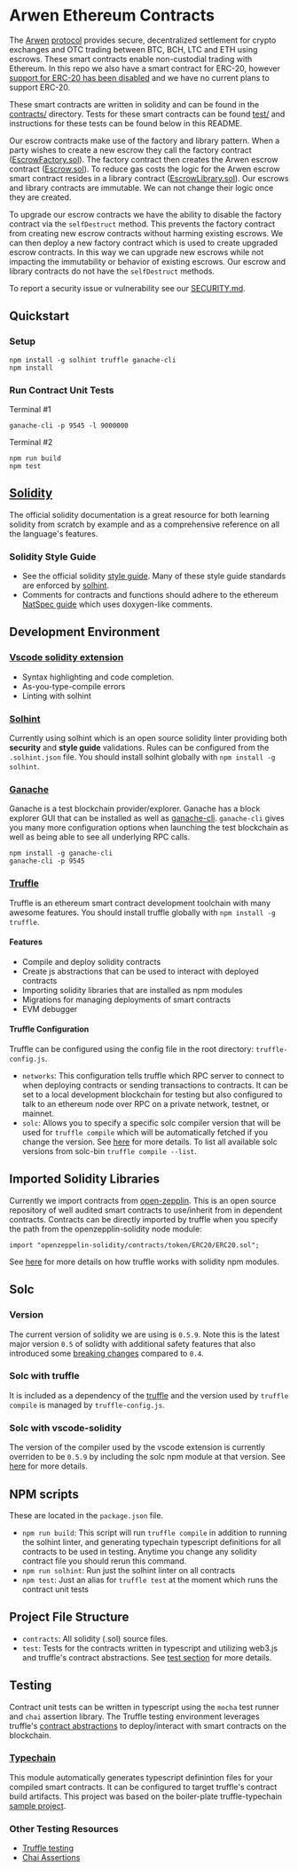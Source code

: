 # Arwen Ethereum Contracts

The [Arwen](https://arwen.io/) [protocol](https://arwen.io/whitepaper.pdf) provides secure, decentralized settlement for crypto exchanges and OTC trading between BTC, BCH, LTC and ETH using escrows. These smart contracts enable non-custodial trading with Ethereum. In this repo we also have a smart contract for ERC-20, however [support for ERC-20 has been disabled](https://github.com/cwcrypto/cwc-eth-contracts/commit/7efbabcaee6e75d73f0039c9ea7a06ebad7d262a#diff-7ccd12707c298ee4b06ba765a26034c1) and we have no current plans to support ERC-20.

These smart contracts are written in solidity and can be found in the [contracts/](contracts/) directory. Tests for these smart contracts can be found [test/](test/) and instructions for these tests can be found below in this README.

Our escrow contracts make use of the factory and library pattern. When a party wishes to create a new escrow they call the factory contract ([EscrowFactory.sol](contracts/EscrowFactory.sol)). The factory contract then creates the Arwen escrow contract ([Escrow.sol](contracts/Escrow.sol)). To reduce gas costs the logic for the Arwen escrow smart contract resides in a library contract ([EscrowLibrary.sol](contracts/EscrowLibrary.sol)). Our escrows and library contracts are immutable. We can not change their logic once they are created.

To upgrade our escrow contracts we have the ability to disable the factory contract via the `selfDestruct` method. This prevents the factory contract from creating new escrow contracts without harming existing escrows. We can then deploy a new factory contract which is used to create upgraded escrow contracts. In this way we can upgrade new escrows while not impacting the immutability or behavior of existing escrows. Our escrow and library contracts do not have the `selfDestruct` methods.

To report a security issue or vulnerability see our [SECURITY.md](SECURITY.md).

##

## Quickstart

### Setup

```
npm install -g solhint truffle ganache-cli
npm install
```

### Run Contract Unit Tests

Terminal #1
```
ganache-cli -p 9545 -l 9000000
```

Terminal #2
```
npm run build
npm test
```

## [Solidity](https://solidity.readthedocs.io/en/develop/index.html)

The official solidity documentation is a great resource for both learning solidity from scratch by example and as a comprehensive reference on all the language's features.

### Solidity Style Guide

- See the official solidity [style guide](https://solidity.readthedocs.io/en/develop/style-guide.html#style-guide). Many of these style guide standards are enforced by [solhint](#solhint).
- Comments for contracts and functions should adhere to the ethereum [NatSpec guide](https://solidity.readthedocs.io/en/develop/style-guide.html#natspec) which uses doxygen-like comments.

## Development Environment

### [Vscode solidity extension](https://github.com/juanfranblanco/vscode-solidity)

- Syntax highlighting and code completion.
- As-you-type-compile errors
- Linting with solhint

### [Solhint](https://github.com/protofire/solhint)

Currently using solhint which is an open source solidity linter providing both **security** and **style guide** validations. Rules can be configured from the `.solhint.json` file. You should install solhint globally with `npm install -g solhint`.


### [Ganache](https://truffleframework.com/docs/ganache/quickstart)

Ganache is a test blockchain provider/explorer. Ganache has a block explorer GUI that can be installed as well as [ganache-cli](https://github.com/trufflesuite/ganache-cli/blob/master/README.md). `ganache-cli` gives you many more configuration options when launching the test blockchain as well as being able to see all underlying RPC calls.

```
npm install -g ganache-cli
ganache-cli -p 9545
```

### [Truffle](https://truffleframework.com/docs/truffle/overview)

Truffle is an ethereum smart contract development toolchain with many awesome features. You should install truffle globally with `npm install -g truffle`.

#### Features

- Compile and deploy solidity contracts
- Create js abstractions that can be used to interact with deployed contracts
- Importing solidity libraries that are installed as npm modules
- Migrations for managing deployments of smart contracts
- EVM debugger

#### Truffle Configuration

Truffle can be configured using the config file in the root directory: `truffle-config.js`.

- `networks`: This configuration tells truffle which RPC server to connect to when deploying contracts or sending transactions to contracts. It can be set to a local development blockchain for testing but also configured to talk to an ethereum node over RPC on a private network, testnet, or mainnet.
- `solc`: Allows you to specify a specific solc compiler version that will be used for `truffle compile` which will be automatically fetched if you change the version. See [here](https://truffleframework.com/docs/truffle/reference/configuration#compiler-configuration) for more details. To list all available solc versions from solc-bin `truffle compile --list`.

## Imported Solidity Libraries

Currently we import contracts from [open-zepplin](https://github.com/OpenZeppelin/openzeppelin-solidity). This is an open source repository of well audited smart contracts to use/inherit from in dependent contracts. Contracts can be directly imported by truffle when you specify the path from the openzepplin-solidity node module:

```solidity
import "openzeppelin-solidity/contracts/token/ERC20/ERC20.sol";
```

See [here](https://truffleframework.com/docs/truffle/getting-started/package-management-via-npm) for more details on how truffle works with solidity npm modules.

## Solc

### Version

The current version of solidity we are using is `0.5.9`. Note this is the latest major version `0.5` of solidty with additional safety features that also introduced some [breaking changes](https://solidity.readthedocs.io/en/develop/050-breaking-changes.html) compared to `0.4`.

### Solc with truffle

It is included as a dependency of the [truffle](#Truffle) and the version used by `truffle compile` is managed by `truffle-config.js`.

### Solc with vscode-solidity

The version of the compiler used by the vscode extension is currently overriden to be `0.5.9` by including the solc npm module at that version. See [here](https://github.com/juanfranblanco/vscode-solidity#using-a-different-version-of-the-solidity-compiler) for more details.

## NPM scripts

These are located in the `package.json` file.

- `npm run build`: This script will run `truffle compile` in addition to running the solhint linter, and generating typechain typescript definitions for all contracts to be used in testing. Anytime you change any solidity contract file you should rerun this command.
- `npm run solhint`: Run just the solhint linter on all contracts
- `npm test`: Just an alias for `truffle test` at the moment which runs the contract unit tests

## Project File Structure

- `contracts`: All solidity (.sol) source files.
- `test`: Tests for the contracts written in typescript and utilizing web3.js and truffle's contract abstractions. See [test section](#testing) for more details.

## Testing

Contract unit tests can be written in typescript using the `mocha` test runner and `chai` assertion library. The Truffle testing environment leverages truffle's [contract abstractions](https://github.com/trufflesuite/truffle-contract) to deploy/interact with smart contracts on the blockchain.

### [Typechain](https://github.com/ethereum-ts/TypeChain)

This module automatically generates typescript definintion files for your compiled smart contracts. It can be configured to target truffle's contract build artifacts. This project was based on the boiler-plate truffle-typechain [sample project](https://github.com/ethereum-ts/truffle-typechain-example).

### Other Testing Resources

- [Truffle testing](https://truffleframework.com/docs/truffle/testing/writing-tests-in-javascript)
- [Chai Assertions](https://www.chaijs.com/api/assert/)
